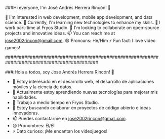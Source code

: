 
###Hi everyone, I'm José Andrés Herrera Rincón! 👋

👀 I'm interested in web development, mobile app development, and data science.
🌱 Currently, I'm learning new technologies to enhance my skills.
💼 I work part-time at Fryos Studio.
💞️ I'm looking to collaborate on open-source projects and innovative ideas.
📫 You can reach me at jose2002rincon@gmail.com.
😄 Pronouns: He/Him
⚡ Fun fact: I love video games!

##########################################################################################

###¡Hola a todos, soy José Andrés Herrera Rincón! 👋

- 👀 Estoy interesado en el desarrollo web, el desarrollo de aplicaciones móviles y la ciencia de datos.
- 🌱 Actualmente estoy aprendiendo nuevas tecnologías para mejorar mis habilidades.
- 💼 Trabajo a medio tiempo en Fryos Studio.
- 💞️ Estoy buscando colaborar en proyectos de código abierto e ideas innovadoras.
- 📫 Puedes contactarme en jose2002rincon@gmail.com.
- 😄 Pronombres: Él/Él
- ⚡ Dato curioso: ¡Me encantan los videojuegos!
